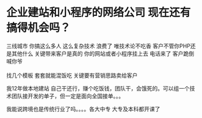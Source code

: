 # 企业建站和小程序的网络公司 现在还有搞得机会吗？


三线城市 你搞这么多人 这么复杂技术 浪费了 唯技术论不吃香 客户不管你PHP还是其他什么 关键带来客户是真的 你的网站或者小程序挂上去 电话来了 客户跪倒喊你爷<br />
<br />
找几个模板 套套就能混饭吃 关键要有营销思路卖给客户<br />


我12年做本地建站 自己干还行，赚个吃饭钱，团队干，会饿死的。可以组一个技术团队接开发的单子，但一定是面向全国接单。。。

我能说跨境也是传统行业了吗。。。。各大中专 大专及本科都开课了
